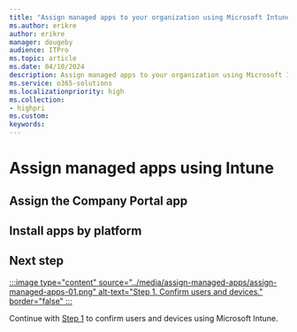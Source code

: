 ```yaml
---
title: "Assign managed apps to your organization using Microsoft Intune"
ms.author: erikre
author: erikre
manager: dougeby
audience: ITPro
ms.topic: article
ms.date: 04/10/2024
description: Assign managed apps to your organization using Microsoft Intune.
ms.service: o365-solutions
ms.localizationpriority: high
ms.collection:
- highpri
ms.custom:
keywords:
---
```


# Assign managed apps using Intune


## Assign the Company Portal app


## Install apps by platform

## Next step

[:::image type="content" source="../media/assign-managed-apps/assign-managed-apps-01.png" alt-text="Step 1. Confirm users and devices." border="false" :::](apps-assign-step-1.md)

Continue with [Step 1](apps-assign-step-1.md) to confirm users and devices using Microsoft Intune.